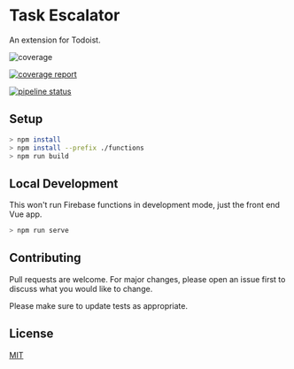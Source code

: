 # Task Escalator

An extension for Todoist.

![coverage](https://gitlab.com/gitlab-org/gitlab/badges/master/coverage.svg?job=run_tests)

[![coverage report](https://gitlab.com/benscrane/task-escalator/badges/refactor/coverage.svg)](https://gitlab.com/benscrane/task-escalator/-/commits/refactor)

[![pipeline status](https://gitlab.com/benscrane/task-escalator/badges/master/pipeline.svg)](https://gitlab.com/benscrane/task-escalator/-/commits/master)

## Setup

```bash
> npm install
> npm install --prefix ./functions
> npm run build
```


## Local Development

This won't run Firebase functions in development mode, just the front end Vue app.

```bash
> npm run serve
```

## Contributing
Pull requests are welcome. For major changes, please open an issue first to discuss what you would like to change.

Please make sure to update tests as appropriate.

## License
[MIT](https://choosealicense.com/licenses/mit/)
